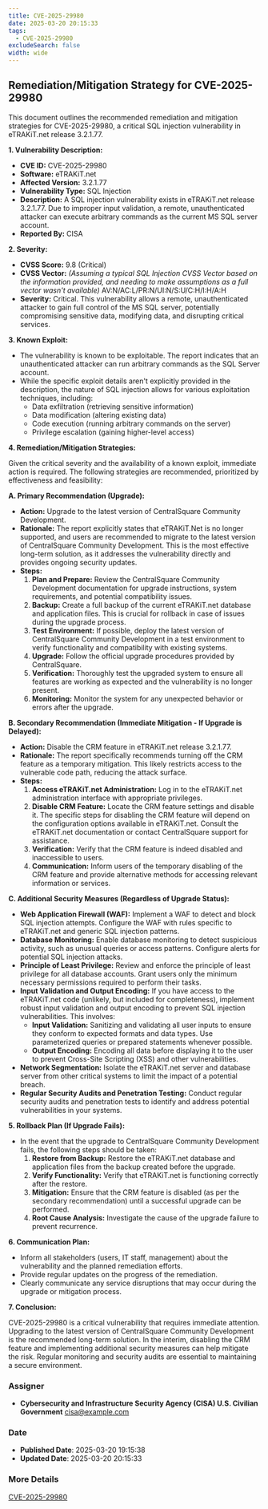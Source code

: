 ```yaml
---
title: CVE-2025-29980
date: 2025-03-20 20:15:33
tags:
  - CVE-2025-29980
excludeSearch: false
width: wide
---
```


## Remediation/Mitigation Strategy for CVE-2025-29980

This document outlines the recommended remediation and mitigation strategies for CVE-2025-29980, a critical SQL injection vulnerability in eTRAKiT.net release 3.2.1.77.

**1. Vulnerability Description:**

*   **CVE ID:** CVE-2025-29980
*   **Software:** eTRAKiT.net
*   **Affected Version:** 3.2.1.77
*   **Vulnerability Type:** SQL Injection
*   **Description:** A SQL injection vulnerability exists in eTRAKiT.net release 3.2.1.77. Due to improper input validation, a remote, unauthenticated attacker can execute arbitrary commands as the current MS SQL server account.
*   **Reported By:** CISA

**2. Severity:**

*   **CVSS Score:** 9.8 (Critical)
*   **CVSS Vector:** _(Assuming a typical SQL Injection CVSS Vector based on the information provided, and needing to make assumptions as a full vector wasn't available)_ AV:N/AC:L/PR:N/UI:N/S:U/C:H/I:H/A:H
*   **Severity:** Critical. This vulnerability allows a remote, unauthenticated attacker to gain full control of the MS SQL server, potentially compromising sensitive data, modifying data, and disrupting critical services.

**3. Known Exploit:**

*   The vulnerability is known to be exploitable. The report indicates that an unauthenticated attacker can run arbitrary commands as the SQL Server account.
*   While the specific exploit details aren't explicitly provided in the description, the nature of SQL injection allows for various exploitation techniques, including:
    *   Data exfiltration (retrieving sensitive information)
    *   Data modification (altering existing data)
    *   Code execution (running arbitrary commands on the server)
    *   Privilege escalation (gaining higher-level access)

**4. Remediation/Mitigation Strategies:**

Given the critical severity and the availability of a known exploit, immediate action is required. The following strategies are recommended, prioritized by effectiveness and feasibility:

**A. Primary Recommendation (Upgrade):**

*   **Action:** Upgrade to the latest version of CentralSquare Community Development.
*   **Rationale:** The report explicitly states that eTRAKiT.Net is no longer supported, and users are recommended to migrate to the latest version of CentralSquare Community Development. This is the most effective long-term solution, as it addresses the vulnerability directly and provides ongoing security updates.
*   **Steps:**
    1.  **Plan and Prepare:**  Review the CentralSquare Community Development documentation for upgrade instructions, system requirements, and potential compatibility issues.
    2.  **Backup:** Create a full backup of the current eTRAKiT.net database and application files. This is crucial for rollback in case of issues during the upgrade process.
    3.  **Test Environment:**  If possible, deploy the latest version of CentralSquare Community Development in a test environment to verify functionality and compatibility with existing systems.
    4.  **Upgrade:** Follow the official upgrade procedures provided by CentralSquare.
    5.  **Verification:**  Thoroughly test the upgraded system to ensure all features are working as expected and the vulnerability is no longer present.
    6.  **Monitoring:**  Monitor the system for any unexpected behavior or errors after the upgrade.

**B. Secondary Recommendation (Immediate Mitigation - If Upgrade is Delayed):**

*   **Action:** Disable the CRM feature in eTRAKiT.net release 3.2.1.77.
*   **Rationale:** The report specifically recommends turning off the CRM feature as a temporary mitigation. This likely restricts access to the vulnerable code path, reducing the attack surface.
*   **Steps:**
    1.  **Access eTRAKiT.net Administration:**  Log in to the eTRAKiT.net administration interface with appropriate privileges.
    2.  **Disable CRM Feature:** Locate the CRM feature settings and disable it. The specific steps for disabling the CRM feature will depend on the configuration options available in eTRAKiT.net. Consult the eTRAKiT.net documentation or contact CentralSquare support for assistance.
    3.  **Verification:**  Verify that the CRM feature is indeed disabled and inaccessible to users.
    4.  **Communication:**  Inform users of the temporary disabling of the CRM feature and provide alternative methods for accessing relevant information or services.

**C. Additional Security Measures (Regardless of Upgrade Status):**

*   **Web Application Firewall (WAF):** Implement a WAF to detect and block SQL injection attempts. Configure the WAF with rules specific to eTRAKiT.net and generic SQL injection patterns.
*   **Database Monitoring:** Enable database monitoring to detect suspicious activity, such as unusual queries or access patterns. Configure alerts for potential SQL injection attacks.
*   **Principle of Least Privilege:** Review and enforce the principle of least privilege for all database accounts. Grant users only the minimum necessary permissions required to perform their tasks.
*   **Input Validation and Output Encoding:** If you have access to the eTRAKiT.net code (unlikely, but included for completeness), implement robust input validation and output encoding to prevent SQL injection vulnerabilities.  This involves:
    *   **Input Validation:**  Sanitizing and validating all user inputs to ensure they conform to expected formats and data types. Use parameterized queries or prepared statements whenever possible.
    *   **Output Encoding:** Encoding all data before displaying it to the user to prevent Cross-Site Scripting (XSS) and other vulnerabilities.
*   **Network Segmentation:** Isolate the eTRAKiT.net server and database server from other critical systems to limit the impact of a potential breach.
*   **Regular Security Audits and Penetration Testing:** Conduct regular security audits and penetration tests to identify and address potential vulnerabilities in your systems.

**5. Rollback Plan (If Upgrade Fails):**

*   In the event that the upgrade to CentralSquare Community Development fails, the following steps should be taken:
    1.  **Restore from Backup:** Restore the eTRAKiT.net database and application files from the backup created before the upgrade.
    2.  **Verify Functionality:** Verify that eTRAKiT.net is functioning correctly after the restore.
    3.  **Mitigation:** Ensure that the CRM feature is disabled (as per the secondary recommendation) until a successful upgrade can be performed.
    4.  **Root Cause Analysis:** Investigate the cause of the upgrade failure to prevent recurrence.

**6. Communication Plan:**

*   Inform all stakeholders (users, IT staff, management) about the vulnerability and the planned remediation efforts.
*   Provide regular updates on the progress of the remediation.
*   Clearly communicate any service disruptions that may occur during the upgrade or mitigation process.

**7. Conclusion:**

CVE-2025-29980 is a critical vulnerability that requires immediate attention. Upgrading to the latest version of CentralSquare Community Development is the recommended long-term solution. In the interim, disabling the CRM feature and implementing additional security measures can help mitigate the risk.  Regular monitoring and security audits are essential to maintaining a secure environment.

### Assigner
- **Cybersecurity and Infrastructure Security Agency (CISA) U.S. Civilian Government** <cisa@example.com>

### Date
- **Published Date**: 2025-03-20 19:15:38
- **Updated Date**: 2025-03-20 20:15:33

### More Details
[CVE-2025-29980](https://www.cvedetails.com/cve/CVE-2025-29980)